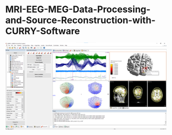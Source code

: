 # MRI-EEG-MEG-Data-Processing-and-Source-Reconstruction-with-CURRY-Software
![Member](./minimum_norm.png)
